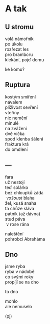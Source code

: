 A tak
=====


U stromu
--------

volá námořník  
po úkolu  
rozřezat les  
pro bramboru  
klekání, pojď domu

ke komu?


Ruptura
-------

kostým smíření  
návalem  
plíživost sevření  
vteřiny  
nic nemění  
minulé  
na zvážení  
dvě víčka  
spod klenba šálení  
fraktura krá  
do omdlení


—
-

fara  
už nestojí  
teď solárko  
bez chloupků záda  
&nbsp;*vošoust* blaha  
žel, kusá snaha  
ta chůze sláva  
patník (až dávna)  
stud páva  
&nbsp;v rose rána

naleštění  
pohrobci Abraháma


Dno
---

jsme ryba  
ryba v nádobě  
co svými roky  
propíjí se na dno

to dno

mohlo  
ale nemuselo


(pj)

